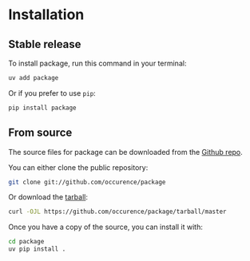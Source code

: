 # Installation

## Stable release

To install package, run this command in your terminal:

```sh
uv add package
```

Or if you prefer to use `pip`:

```sh
pip install package
```

## From source

The source files for package can be downloaded from the [Github repo](https://github.com/occurence/package).

You can either clone the public repository:

```sh
git clone git://github.com/occurence/package
```

Or download the [tarball](https://github.com/occurence/package/tarball/master):

```sh
curl -OJL https://github.com/occurence/package/tarball/master
```

Once you have a copy of the source, you can install it with:

```sh
cd package
uv pip install .
```
